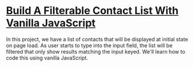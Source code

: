 # [Build A Filterable Contact List With Vanilla JavaScript](https://www.youtube.com/watch?v=G1eW3Oi6uoc)

In this project, we have a list of contacts that will be displayed at initial state on page load. As user starts to type into the input field, the list will be filtered that only show results matching the input keyed. We'll learn how to code this using vanilla JavaScript.
